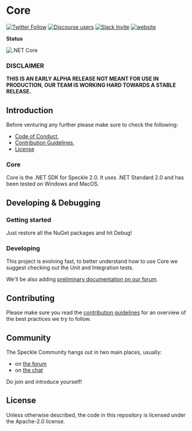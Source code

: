 # Core

[![Twitter Follow](https://img.shields.io/twitter/follow/SpeckleSystems?style=social)](https://twitter.com/SpeckleSystems) [![Discourse users](https://img.shields.io/discourse/users?server=https%3A%2F%2Fdiscourse.speckle.works&style=flat-square)](https://discourse.speckle.works)
[![Slack Invite](https://img.shields.io/badge/-slack-grey?style=flat-square&logo=slack)](https://speckle-works.slack.com/join/shared_invite/enQtNjY5Mzk2NTYxNTA4LTU4MWI5ZjdhMjFmMTIxZDIzOTAzMzRmMTZhY2QxMmM1ZjVmNzJmZGMzMDVlZmJjYWQxYWU0MWJkYmY3N2JjNGI) [![website](https://img.shields.io/badge/www-speckle.systems-royalblue?style=flat-square)](https://speckle.systems)

**Status**

![.NET Core](https://github.com/specklesystems/Core/workflows/.NET%20Core/badge.svg)

### **DISCLAIMER**

**THIS IS AN EARLY ALPHA RELEASE NOT MEANT FOR USE IN PRODUCTION, OUR TEAM IS WORKING HARD TOWARDS A STABLE RELEASE.**



## Introduction

Before venturing any further please make sure to check the following: 

- [Code of Conduct](CODE_OF_CONDUCT.md), 
- [Contribution Guidelines](CONTRIBUTING.md), 
- [License](LICENSE)

### Core

Core is the .NET SDK for Speckle 2.0. It uses .NET Standard 2.0 and has been tested on Windows and MacOS.

## Developing & Debugging

### Getting started

Just restore all the NuGet packages and hit Debug!

### Developing

This project is evolving fast, to better understand how to use Core we suggest checking out the Unit and Integration tests.

We'll be also adding [preliminary documentation on our forum](https://discourse.speckle.works/c/speckle-insider/10).

## Contributing

Please make sure you read the [contribution guidelines](CONTRIBUTING.md) for an overview of the best practices we try to follow.

## Community 

The Speckle Community hangs out in two main places, usually: 

- on [the forum](https://discourse.speckle.works)
- on [the chat](https://speckle-works.slack.com/join/shared_invite/enQtNjY5Mzk2NTYxNTA4LTU4MWI5ZjdhMjFmMTIxZDIzOTAzMzRmMTZhY2QxMmM1ZjVmNzJmZGMzMDVlZmJjYWQxYWU0MWJkYmY3N2JjNGI) 

Do join and introduce yourself! 

## License

Unless otherwise described, the code in this repository is licensed under the Apache-2.0 license.